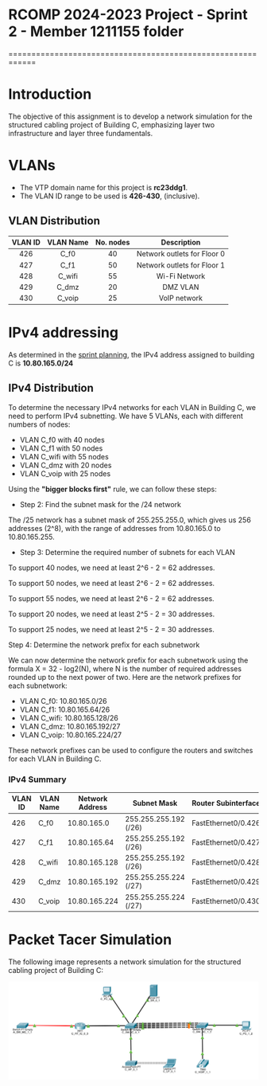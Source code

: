 # RCOMP 2024-2023 Project - Sprint 2 - Member 1211155 folder

============================================================

# Introduction

The objective of this assignment is to develop a network simulation for the structured
cabling project of Building C, emphasizing layer two infrastructure and layer three fundamentals.

# VLANs

- The VTP domain name for this project is **rc23ddg1**.
- The VLAN ID range to be used is **426-430**, (inclusive).

## VLAN Distribution

| VLAN ID | VLAN Name | No. nodes |         Description         |
| :-----: | :-------: | :-------: | :-------------------------: |
|   426   |   C_f0    |    40     | Network outlets for Floor 0 |
|   427   |   C_f1    |    50     | Network outlets for Floor 1 |
|   428   |  C_wifi   |    55     |        Wi-Fi Network        |
|   429   |   C_dmz   |    20     |          DMZ VLAN           |
|   430   |  C_voip   |    25     |        VoIP network         |

# IPv4 addressing

As determined in the [sprint planning](../planning.md), the IPv4 address assigned to building C
is **10.80.165.0/24**

## IPv4 Distribution

To determine the necessary IPv4 networks for each VLAN in Building C, we need to perform IPv4 subnetting.
We have 5 VLANs, each with different numbers of nodes:

- VLAN C_f0 with 40 nodes
- VLAN C_f1 with 50 nodes
- VLAN C_wifi with 55 nodes
- VLAN C_dmz with 20 nodes
- VLAN C_voip with 25 nodes

Using the **"bigger blocks first"** rule, we can follow these steps:

- Step 2: Find the subnet mask for the /24 network

The /25 network has a subnet mask of 255.255.255.0, which gives us 256 addresses (2^8), with the
range of addresses from 10.80.165.0 to 10.80.165.255.

- Step 3: Determine the required number of subnets for each VLAN

To support 40 nodes, we need at least 2^6 - 2 = 62 addresses.

To support 50 nodes, we need at least 2^6 - 2 = 62 addresses.

To support 55 nodes, we need at least 2^6 - 2 = 62 addresses.

To support 20 nodes, we need at least 2^5 - 2 = 30 addresses.

To support 25 nodes, we need at least 2^5 - 2 = 30 addresses.

Step 4: Determine the network prefix for each subnetwork

We can now determine the network prefix for each subnetwork using the formula X = 32 - log2(N),
where N is the number of required addresses rounded up to the next power of two.
Here are the network prefixes for each subnetwork:

- VLAN C_f0: 10.80.165.0/26
- VLAN C_f1: 10.80.165.64/26
- VLAN C_wifi: 10.80.165.128/26
- VLAN C_dmz: 10.80.165.192/27
- VLAN C_voip: 10.80.165.224/27

These network prefixes can be used to configure the routers and switches for each VLAN in Building C.

### IPv4 Summary

| VLAN ID | VLAN Name | Network Address | Subnet Mask           | Router Subinterface |
| ------- | --------- | --------------- | --------------------- | ------------------- |
| 426     | C_f0      | 10.80.165.0     | 255.255.255.192 (/26) | FastEthernet0/0.426 |
| 427     | C_f1      | 10.80.165.64    | 255.255.255.192 (/26) | FastEthernet0/0.427 |
| 428     | C_wifi    | 10.80.165.128   | 255.255.255.192 (/26) | FastEthernet0/0.428 |
| 429     | C_dmz     | 10.80.165.192   | 255.255.255.224 (/27) | FastEthernet0/0.429 |
| 430     | C_voip    | 10.80.165.224   | 255.255.255.224 (/27) | FastEthernet0/0.430 |

# Packet Tacer Simulation

The following image represents a network simulation for the structured cabling project of Building C:

![packet-tracer-sim](Packet_Tracer_Sim.png)
